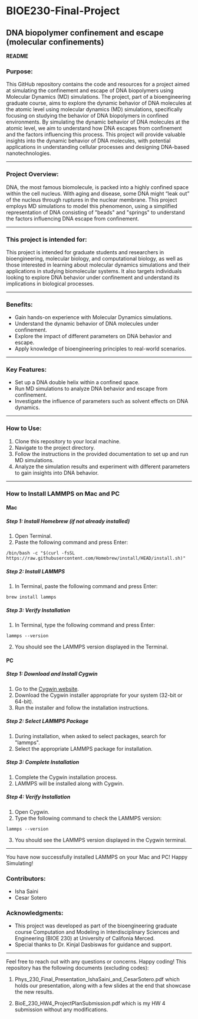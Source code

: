 # BIOE230-Final-Project

## DNA biopolymer confinement and escape (molecular confinements)
**README**


### Purpose:
This GitHub repository contains the code and resources for a project aimed at simulating the confinement and escape of DNA biopolymers using Molecular Dynamics (MD) simulations. The project, part of a bioengineering graduate course, aims to explore the dynamic behavior of DNA molecules at the atomic level using molecular dynamics (MD) simulations, specifically focusing on studying the behavior of DNA biopolymers in confined environments. By simulating the dynamic behavior of DNA molecules at the atomic level, we aim to understand how DNA escapes from confinement and the factors influencing this process. This project will provide valuable insights into the dynamic behavior of DNA molecules, with potential applications in understanding cellular processes and designing DNA-based nanotechnologies.

---

### Project Overview:
DNA, the most famous biomolecule, is packed into a highly confined space within the cell nucleus. With aging and disease, some DNA might “leak out” of the nucleus through ruptures in the nuclear membrane. This project employs MD simulations to model this phenomenon, using a simplified representation of DNA consisting of "beads" and "springs" to understand the factors influencing DNA escape from confinement.

---

### This project is intended for:

This project is intended for graduate students and researchers in bioengineering, molecular biology, and computational biology, as well as those interested in learning about molecular dynamics simulations and their applications in studying biomolecular systems. It also targets individuals looking to explore DNA behavior under confinement and understand its implications in biological processes.

---

### Benefits:
- Gain hands-on experience with Molecular Dynamics simulations.
- Understand the dynamic behavior of DNA molecules under confinement.
- Explore the impact of different parameters on DNA behavior and escape.
- Apply knowledge of bioengineering principles to real-world scenarios.

---

### Key Features:
- Set up a DNA double helix within a confined space.
- Run MD simulations to analyze DNA behavior and escape from confinement.
- Investigate the influence of parameters such as solvent effects on DNA dynamics.

---

### How to Use:
1. Clone this repository to your local machine.
2. Navigate to the project directory.
3. Follow the instructions in the provided documentation to set up and run MD simulations.
4. Analyze the simulation results and experiment with different parameters to gain insights into DNA behavior.

---

### How to Install LAMMPS on Mac and PC

#### Mac

##### Step 1: Install Homebrew (if not already installed)
1. Open Terminal.
2. Paste the following command and press Enter:
```
/bin/bash -c "$(curl -fsSL https://raw.githubusercontent.com/Homebrew/install/HEAD/install.sh)"
```

##### Step 2: Install LAMMPS
1. In Terminal, paste the following command and press Enter:
```
brew install lammps
```

##### Step 3: Verify Installation
1. In Terminal, type the following command and press Enter:
```
lammps --version
```
2. You should see the LAMMPS version displayed in the Terminal.

#### PC

##### Step 1: Download and Install Cygwin
1. Go to the [Cygwin website](https://www.cygwin.com/).
2. Download the Cygwin installer appropriate for your system (32-bit or 64-bit).
3. Run the installer and follow the installation instructions.

##### Step 2: Select LAMMPS Package
1. During installation, when asked to select packages, search for "lammps".
2. Select the appropriate LAMMPS package for installation.

##### Step 3: Complete Installation
1. Complete the Cygwin installation process.
2. LAMMPS will be installed along with Cygwin.

##### Step 4: Verify Installation
1. Open Cygwin.
2. Type the following command to check the LAMMPS version:
```
lammps --version
```
3. You should see the LAMMPS version displayed in the Cygwin terminal.

---

You have now successfully installed LAMMPS on your Mac and PC! Happy Simulating!

### Contributors:
- Isha Saini
- Cesar Sotero

### Acknowledgments:
- This project was developed as part of the bioengineering graduate course Computation and Modeling in Interdisciplinary Sciences and Engineering (BIOE 230) at University of Califonia Merced.
- Special thanks to Dr. Kinjal Dasbiswas for guidance and support.

---

Feel free to reach out with any questions or concerns. Happy coding!
This repository has the following documents (excluding codes):

1. Phys_230_Final_Presentation_IshaSaini_and_CesarSotero.pdf which holds our presentation, along with a few slides at the end that showcase the new results.

2. BioE_230_HW4_ProjectPlanSubmission.pdf which is my HW 4 submission without any modifications.


